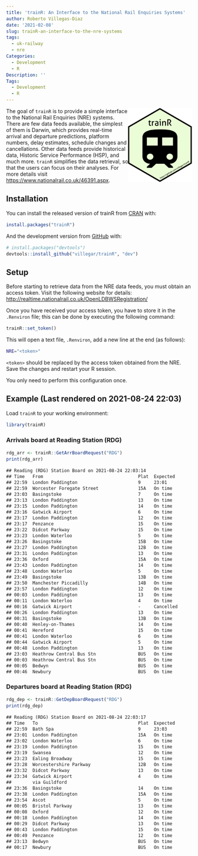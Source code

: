 ```yaml
---
title: 'trainR: An Interface to the National Rail Enquiries Systems'
author: Roberto Villegas-Diaz
date: '2021-02-08'
slug: trainR-an-interface-to-the-nre-systems
tags:
  - uk-railway
  - nre
Categories:
  - Development
  - R
Description: ''
Tags:
  - Development
  - R
---
```


<img src="https://raw.githubusercontent.com/villegar/trainR/main/inst/images/logo.png" alt="logo" align="right" height=200px/>

The goal of `trainR` is to provide a simple interface to the 
National Rail Enquiries (NRE) systems. There are few data feeds 
available, the simplest of them is Darwin, which provides real-time 
arrival and departure predictions, platform numbers, delay estimates, 
schedule changes and cancellations. Other data feeds provide historical 
data, Historic Service Performance (HSP), and much more. `trainR` 
simplifies the data retrieval, so that the users can focus on their 
analyses. For more details visit 
https://www.nationalrail.co.uk/46391.aspx.

## Installation

You can install the released version of trainR from [CRAN](https://CRAN.R-project.org) with:

``` r
install.packages("trainR")
```

And the development version from [GitHub](https://github.com/) with:

``` r
# install.packages("devtools")
devtools::install_github("villegar/trainR", "dev")
```

## Setup
Before starting to retrieve data from the NRE data feeds, you must obtain an access token. 
Visit the following website for details: http://realtime.nationalrail.co.uk/OpenLDBWSRegistration/

Once you have received your access token, you have to store it in the `.Renviron` file; this can be 
done by executing the following command:


```r
trainR::set_token()
```

This will open a text file, `.Renviron`, add a new line at the end (as follows):

```bash
NRE="<token>"
```

`<token>` should be replaced by the access token obtained from the NRE. Save the changes and restart 
your R session.

You only need to perform this configuration once.

## Example (Last rendered on 2021-08-24 22:03)

Load `trainR` to your working environment:

```r
library(trainR)
```

### Arrivals board at Reading Station (RDG)


```r
rdg_arr <- trainR::GetArrBoardRequest("RDG")
print(rdg_arr)
```

```
## Reading (RDG) Station Board on 2021-08-24 22:03:14
## Time   From                                    Plat  Expected
## 22:59  London Paddington                       9     23:01
## 22:59  Worcester Foregate Street               15A   On time
## 23:03  Basingstoke                             7     On time
## 23:13  London Paddington                       13    On time
## 23:15  London Paddington                       14    On time
## 23:16  Gatwick Airport                         6     On time
## 23:17  London Paddington                       12    On time
## 23:17  Penzance                                15    On time
## 23:22  Didcot Parkway                          15    On time
## 23:23  London Waterloo                         5     On time
## 23:26  Basingstoke                             15B   On time
## 23:27  London Paddington                       12B   On time
## 23:31  London Paddington                       13    On time
## 23:36  Oxford                                  15A   On time
## 23:43  London Paddington                       14    On time
## 23:48  London Waterloo                         5     On time
## 23:49  Basingstoke                             13B   On time
## 23:50  Manchester Piccadilly                   14B   On time
## 23:57  London Paddington                       12    On time
## 00:03  London Paddington                       13    On time
## 00:11  London Waterloo                         4     On time
## 00:16  Gatwick Airport                         -     Cancelled
## 00:26  London Paddington                       13    On time
## 00:31  Basingstoke                             13B   On time
## 00:40  Henley-on-Thames                        14    On time
## 00:41  Hereford                                15    On time
## 00:41  London Waterloo                         6     On time
## 00:44  Gatwick Airport                         5     On time
## 00:48  London Paddington                       13    On time
## 23:03  Heathrow Central Bus Stn                BUS   On time
## 00:03  Heathrow Central Bus Stn                BUS   On time
## 00:05  Bedwyn                                  BUS   On time
## 00:46  Newbury                                 BUS   On time
```

### Departures board at Reading Station (RDG)


```r
rdg_dep <- trainR::GetDepBoardRequest("RDG")
print(rdg_dep)
```

```
## Reading (RDG) Station Board on 2021-08-24 22:03:17
## Time   To                                      Plat  Expected
## 22:59  Bath Spa                                9     23:03
## 23:01  London Paddington                       15A   On time
## 23:02  London Waterloo                         6     On time
## 23:19  London Paddington                       15    On time
## 23:19  Swansea                                 12    On time
## 23:23  Ealing Broadway                         15    On time
## 23:28  Worcestershire Parkway                  12B   On time
## 23:32  Didcot Parkway                          13    On time
## 23:34  Gatwick Airport                         4     On time
##        via Guildford                           
## 23:36  Basingstoke                             14    On time
## 23:38  London Paddington                       15A   On time
## 23:54  Ascot                                   5     On time
## 00:05  Bristol Parkway                         13    On time
## 00:08  Oxford                                  12    On time
## 00:18  London Paddington                       14    On time
## 00:29  Didcot Parkway                          13    On time
## 00:43  London Paddington                       15    On time
## 00:49  Penzance                                12    On time
## 23:13  Bedwyn                                  BUS   On time
## 00:17  Newbury                                 BUS   On time
```
